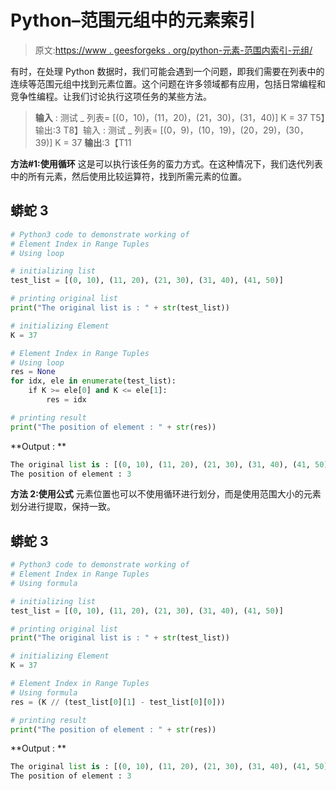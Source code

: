 # Python–范围元组中的元素索引

> 原文:[https://www . geesforgeks . org/python-元素-范围内索引-元组/](https://www.geeksforgeeks.org/python-element-index-in-range-tuples/)

有时，在处理 Python 数据时，我们可能会遇到一个问题，即我们需要在列表中的连续等范围元组中找到元素位置。这个问题在许多领域都有应用，包括日常编程和竞争性编程。让我们讨论执行这项任务的某些方法。

> **输入** :
> 测试 _ 列表= [(0，10)，(11，20)，(21，30)，(31，40)]
> K = 37
> T5】输出:3
> T8】输入 :
> 测试 _ 列表= [(0，9)，(10，19)，(20，29)，(30，39)]
> K = 37
> **输出**:3【T11

**方法#1:使用循环**
这是可以执行该任务的蛮力方式。在这种情况下，我们迭代列表中的所有元素，然后使用比较运算符，找到所需元素的位置。

## 蟒蛇 3

```py
# Python3 code to demonstrate working of
# Element Index in Range Tuples
# Using loop

# initializing list
test_list = [(0, 10), (11, 20), (21, 30), (31, 40), (41, 50)]

# printing original list
print("The original list is : " + str(test_list))

# initializing Element
K = 37

# Element Index in Range Tuples
# Using loop
res = None
for idx, ele in enumerate(test_list):
    if K >= ele[0] and K <= ele[1]:
        res = idx

# printing result
print("The position of element : " + str(res))
```

**Output : **

```py
The original list is : [(0, 10), (11, 20), (21, 30), (31, 40), (41, 50)]
The position of element : 3
```

**方法 2:使用公式**
元素位置也可以不使用循环进行划分，而是使用范围大小的元素划分进行提取，保持一致。

## 蟒蛇 3

```py
# Python3 code to demonstrate working of
# Element Index in Range Tuples
# Using formula

# initializing list
test_list = [(0, 10), (11, 20), (21, 30), (31, 40), (41, 50)]

# printing original list
print("The original list is : " + str(test_list))

# initializing Element
K = 37

# Element Index in Range Tuples
# Using formula
res = (K // (test_list[0][1] - test_list[0][0]))

# printing result
print("The position of element : " + str(res))
```

**Output : **

```py
The original list is : [(0, 10), (11, 20), (21, 30), (31, 40), (41, 50)]
The position of element : 3
```